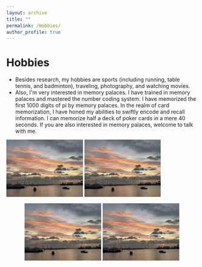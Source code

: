 ```yaml
---
layout: archive
title: ""
permalink: /Hobbies/
author_profile: true
---
```




Hobbies
===
* Besides research, my hobbies are sports (including running, table tennis, and badminton), traveling, photography, and watching movies.
* Also, I'm very interested in memory palaces. I have trained in memory palaces and mastered the number coding system. I have memorized the first 1000 digits of pi by memory palaces.  In the realm of card memorization, I have honed my abilities to swiftly encode and recall information. I can memorize half a deck of poker cards in a mere 40 seconds. If you are also interested in memory palaces, welcome to talk with me.


<img src="https://github.com/yang-zheming/yang-zheming.github.io/blob/master/_pages/images/1.png" width="40%"> <img src="https://github.com/yang-zheming/yang-zheming.github.io/blob/master/_pages/images/1.png" width="40%">


<center>
   <img src="https://github.com/yang-zheming/yang-zheming.github.io/blob/master/_pages/images/1.png" width="40%"> <img src="https://github.com/yang-zheming/yang-zheming.github.io/blob/master/_pages/images/1.png" width="40%">
</center>








